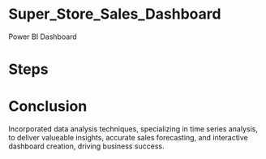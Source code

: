 # Super_Store_Sales_Dashboard

Power BI Dashboard

# Steps



# Conclusion
Incorporated data analysis techniques, 
specializing in time series analysis, 
to deliver valueable insights,
accurate sales forecasting, 
and interactive dashboard creation,
driving business success.
